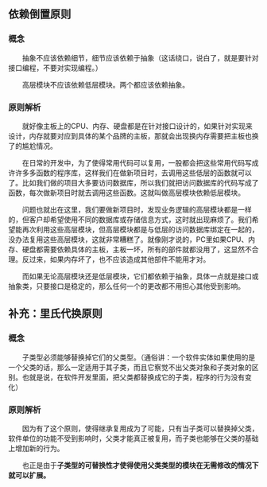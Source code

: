 ## 依赖倒置原则

### 概念

　　抽象不应该依赖细节，细节应该依赖于抽象（这话绕口，说白了，就是要针对接口编程，不要对实现编程。）

　　高层模块不应该依赖低层模块。两个都应该依赖抽象。

### 原则解析

　　就好像主板上的CPU、内存、硬盘都是在针对接口设计的，如果针对实现来设计，内存就要对应到具体的某个品牌的主板，那就会出现换内存需要把主板也换了的尴尬情况。

　　在日常的开发中，为了使得常用代码可以复用，一股都会把这些常用代码写成许许多多函数的程序库，这样我们在做新项目时，去调用这些低层的函数就可以了。比如我们做的项目大多要访问数据库，所以我们就把访问数据库的代码写成了函数，每次做新项目时就去调用这些函数。这就叫做高层模块依赖低层模块。

　　问题也就出在这里，我们要做新项目时，发现业务逻辑的高层模块都是一样的，但客户却希望使用不同的数据库或存储信息方式，这时就出现麻烦了。我们希望能再次利用这些高层模块，但高层模块都是与低层的访问数据库绑定在一起的，没办法复用这些高层模块，这就非常糟糕了。就像刚才说的，PC里如果CPU、内存、硬盘都需要依赖具体的主板，主板一坏，所有的部件就都没用了，这显然不合理。反过来，如果内存坏了，也不应该造成其他部件不能用才对。

　　而如果无论高层模块还是低层模块，它们都依赖于抽象，具体一点就是接口或抽象类，只要接口是稳定的，那么任何一个的更改都不用担心其他受到影响。

## 补充：里氏代换原则

### 概念

　　子类型必须能够替换掉它们的父类型。（通俗讲：一个软件实体如果使用的是一个父类的话，那么一定适用于其子类，而且它察觉不出父类对象和子类对象的区别。也就是说，在软件开发里面，把父类都替换成它的子类，程序的行为没有变化）

### 原则解析

　　因为有了这个原则，使得继承复用成为了可能，只有当子类可以替换掉父类，软件单位的功能不受到影响时，父类才能真正被复用，而子类也能够在父类的基础上增加新的行为。

　　也正是由于**子类型的可替换性才使得使用父类类型的模块在无需修改的情况下就可以扩展。**
